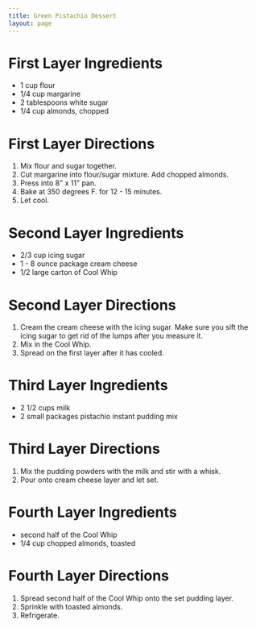 ```yaml
---
title: Green Pistachio Dessert
layout: page
---
```


# First Layer Ingredients

* 1 cup flour
* 1/4 cup margarine
* 2 tablespoons white sugar
* 1/4 cup almonds, chopped

# First Layer Directions

1. Mix flour and sugar together.
1. Cut margarine into flour/sugar mixture. Add chopped almonds.
1. Press into 8" x 11" pan.
1. Bake at 350 degrees F. for 12 - 15 minutes.
1. Let cool.

# Second Layer Ingredients

* 2/3 cup icing sugar
* 1 - 8 ounce package cream cheese
* 1/2 large carton of Cool Whip

# Second Layer Directions

1. Cream the cream cheese with the icing sugar. Make sure you sift the icing sugar to get rid of the lumps after you measure it.
1. Mix in the Cool Whip.
1. Spread on the first layer after it has cooled.

# Third Layer Ingredients
 
* 2 1/2 cups milk
* 2 small packages pistachio instant pudding mix

# Third Layer Directions

1. Mix the pudding powders with the milk and stir with a whisk.
1. Pour onto cream cheese layer and let set.

# Fourth Layer Ingredients

* second half of the Cool Whip
* 1/4 cup chopped almonds, toasted

# Fourth Layer Directions

1. Spread second half of the Cool Whip onto the set pudding layer.
1. Sprinkle with toasted almonds.
1. Refrigerate.
